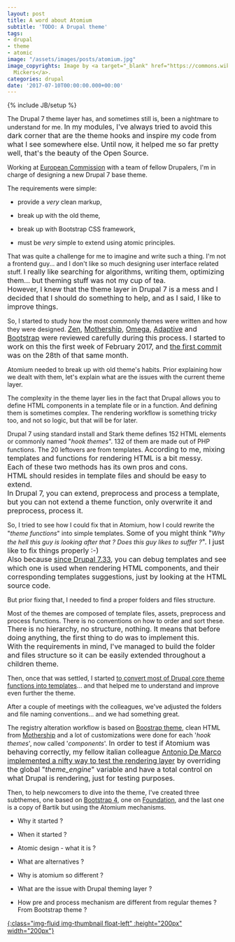 ```yaml
---
layout: post
title: A word about Atomium
subtitle: 'TODO: A Drupal theme'
tags:
- drupal
- theme
- atomic
image: "/assets/images/posts/atomium.jpg"
image_copyrights: Image by <a target="_blank" href="https://commons.wikimedia.org/wiki/File:Atomium_Brussels_-_panoramio_(4).jpg">Niels
  Mickers</a>.
categories: drupal
date: '2017-07-10T00:00:00.000+00:00'
---
```



{% include JB/setup %}

The Drupal 7 theme layer has, and sometimes still is, been a nightmare to understand for me. <span style="font-size: 1rem;">In my modules, I've always tried to avoid this dark corner that are the theme hooks and inspire my code from what I see somewhere else.&nbsp;</span><span style="font-size: 1rem;">Until now, it helped me so far pretty well, that's the beauty of the Open Source.</span>

Working at [European Commission](https://www.drupal.org/european-commission) with a team of fellow Drupalers, I'm in charge of designing a new Drupal 7 base theme.

The requirements were simple:

* provide a *very* clean markup,

* break up with the old theme,

* break up with Bootstrap CSS framework,

* must be *very* simple to extend using atomic principles.

That was quite a challenge for me to imagine and write such a thing. I'm not a frontend guy... and I don't like so much designing user interface related stuff.
<span style="font-size: 1rem;">I really like searching for algorithms, writing them, optimizing them... but theming stuff was not my cup of tea.<br></span><span style="font-size: 1rem;">However, I knew that the theme layer in Drupal 7 is a mess and I decided that I should do something to help, and as I said, I like to improve things.</span>

So, I started to study how the most commonly themes were written and how they were designed.
<a href="https://www.drupal.org/project/zen" style="font-size: 1rem; background-color: rgb(255, 255, 255);">Zen</a><span style="font-size: 1rem;">, </span><a href="https://www.drupal.org/project/mothership" style="font-size: 1rem; background-color: rgb(255, 255, 255);">Mothership</a><span style="font-size: 1rem;">, </span><a href="https://www.drupal.org/project/omega" style="font-size: 1rem; background-color: rgb(255, 255, 255);">Omega</a><span style="font-size: 1rem;">, </span><a href="https://www.drupal.org/project/adaptivetheme" style="font-size: 1rem; background-color: rgb(255, 255, 255);">Adaptive</a><span style="font-size: 1rem;"> and </span><a href="https://www.drupal.org/project/bootstrap" style="font-size: 1rem; background-color: rgb(255, 255, 255);">Bootstrap</a><span style="font-size: 1rem;"> were reviewed carefully during this process.&nbsp;</span><span style="font-size: 1rem;">I started to work on this the first week of February 2017, and </span><a href="http://cgit.drupalcode.org/atomium/commit/?id=8e957f2e266897e89300e1da66d906310c95f0cc" style="font-size: 1rem; background-color: rgb(255, 255, 255);">the first commit</a><span style="font-size: 1rem;"> was on the 28th of that same month.</span>

Atomium needed to break up with old theme's habits. Prior explaining how we dealt with them, let's explain what are the issues with the current theme layer.

The complexity in the theme layer lies in the fact that Drupal allows you to define HTML components in a template file or in a function. And defining them is sometimes complex. The rendering workflow is something tricky too, and not so logic, but that will be for later.

Drupal 7 using standard install and Stark theme defines 152 HTML elements or commonly named "*hook themes*". 132 of them are made out of PHP functions. The 20 leftovers are from templates.
<span style="font-size: 1rem;">According to me, mixing templates and functions for rendering HTML is a bit messy.<br>Each of these two methods has its own pros and cons.<br></span><span style="font-size: 1rem;">HTML should resides in template files and should be easy to extend.<br></span><span style="font-size: 1rem;">In Drupal 7, you can extend, preprocess and process a template, but you can not extend a theme function, only overwrite it and preprocess, process it.</span>

So, I tried to see how I could fix that in Atomium, how I could rewrite the "*theme functions*" into simple templates.
<span style="font-size: 1rem;">Some of you might think "</span>*Why the hell this guy is looking after that ? Does this guy likes to suffer ?*<span style="font-size: 1rem;">". I just like to fix things properly :-)<br></span><span style="font-size: 1rem;">Also because </span><a href="https://www.drupal.org/drupal-7.33-release-notes" style="font-size: 1rem; background-color: rgb(255, 255, 255);">since Drupal 7.33</a><span style="font-size: 1rem;">, you can debug templates and see which one is used when rendering HTML components, and their corresponding templates suggestions, just by looking at the HTML source code.</span>

But prior fixing that, I needed to find a proper folders and files structure.

Most of the themes are composed of template files, assets, preprocess and process functions. There is no conventions on how to order and sort these.
<span style="font-size: 1rem;">There is no hierarchy, no structure, nothing. It means that before doing anything, the first thing to do was to implement this.<br></span><span style="font-size: 1rem;">With the requirements in mind, I've managed to build the folder and files structure so it can be easily extended throughout a children theme.</span>

Then, once that was settled, I started [to convert most of Drupal core theme functions into templates](https://github.com/ec-europa/atomium/tree/7.x-1.x/atomium/templates)... and that helped me to understand and improve even further the theme.

After a couple of meetings with the colleagues, we've adjusted the folders and file naming conventions... and we had something great.

The registry alteration workflow is based on [Boostrap theme](https://drupal.org/project/bootstrap), clean HTML from [Mothership](https://drupal.org/project/mothership) and a lot of customizations were done for each '*hook themes*', now called '*components*'.
<span style="font-size: 1rem;">In order to test if Atomium was behaving correctly, my fellow italian colleague </span><a href="https://github.com/ademarco" style="font-size: 1rem; background-color: rgb(255, 255, 255);">Antonio De Marco</a><span style="font-size: 1rem;"> </span><a href="https://github.com/ec-europa/atomium/blob/7.x-1.x/tests/bootstrap.php" style="font-size: 1rem; background-color: rgb(255, 255, 255);">implemented a nifty way to test the rendering layer</a><span style="font-size: 1rem;"> by overriding the global "<i>theme_engine</i>" variable and have a total control on what Drupal is rendering, just for testing purposes.</span>

Then, to help newcomers to dive into the theme, I've created three subthemes, one based on [Bootstrap 4](https://v4-alpha.getbootstrap.com/), one on [Foundation](http://foundation.zurb.com/), and the last one is a copy of Bartik but using the Atomium mechanisms.

* Why it started ?

* When it started ?

* Atomic design - what it is ?

* What are alternatives ?

* Why is atomium so different ?

* What are the issue with Drupal theming layer ?

* How pre and process mechanism are different from regular themes ? From Bootstrap theme ?

[{:class="img-fluid img-thumbnail float-left" :height="200px" width="200px"}](/assets/images/posts/IMG_20170224_104603.jpg)